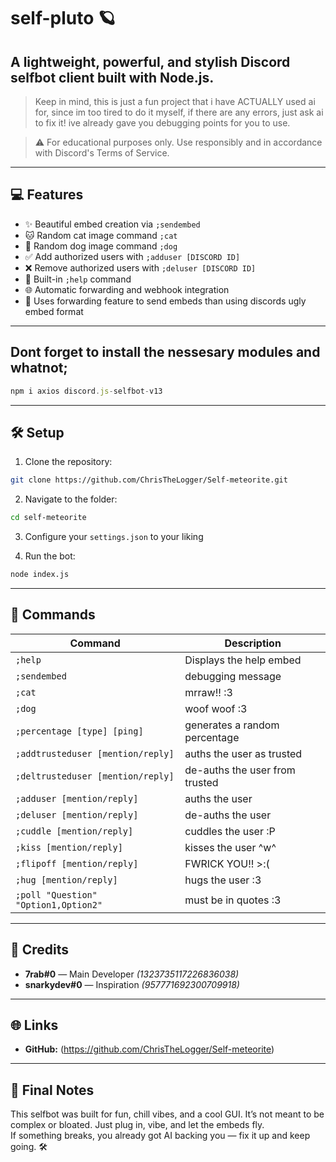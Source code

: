 # self-pluto 🪐

## A lightweight, powerful, and stylish Discord selfbot client built with Node.js.

> Keep in mind, this is just a fun project that i have ACTUALLY used ai for, since im too tired to do it myself, if there are any errors, just ask ai to fix it! ive already gave you debugging points for you to use.

> ⚠️ For educational purposes only. Use responsibly and in accordance with Discord's Terms of Service.

---

## 💻 Features

- ✨ Beautiful embed creation via `;sendembed`
- 🐱 Random cat image command `;cat`
- 🐶 Random dog image command `;dog`
- ✅ Add authorized users with `;adduser [DISCORD ID]`
- ❌ Remove authorized users with `;deluser [DISCORD ID]`
- 📖 Built-in `;help` command
- 🌐 Automatic forwarding and webhook integration
- 💬 Uses forwarding feature to send embeds than using discords ugly embed format

---

## Dont forget to install the nessesary modules and whatnot;
```js
npm i axios discord.js-selfbot-v13
```

---

## 🛠️ Setup

1. Clone the repository:
```bash
git clone https://github.com/ChrisTheLogger/Self-meteorite.git
```

2. Navigate to the folder:
```bash
cd self-meteorite
```

3. Configure your `settings.json` to your liking

4. Run the bot:
```bash
node index.js
```

---

## 💌 Commands

| Command                     | Description                                            |
|----------------------------|--------------------------------------------------------|
| `;help`                    | Displays the help embed                                |
| `;sendembed`               | debugging message                 |
| `;cat`                     | mrraw!! :3                           |
| `;dog`                     | woof woof :3                           |
| `;percentage [type] [ping]`| generates a random percentage      |
| `;addtrusteduser [mention/reply]` | auths the user as trusted             |
| `;deltrusteduser [mention/reply]` | de-auths the user from trusted             |
| `;adduser [mention/reply]` | auths the user             |
| `;deluser [mention/reply]` | de-auths the user             |
| `;cuddle [mention/reply]`  | cuddles the user :P              |
| `;kiss [mention/reply]`    | kisses the user ^w^                |
| `;flipoff [mention/reply]` | FWRICK YOU!! >:(            |
| `;hug [mention/reply]`     | hugs the user :3                |
| `;poll "Question" "Option1,Option2"`     | must be in quotes :3                |

---

## 👑 Credits

- **7rab#0** — Main Developer *(1323735117226836038)*  
- **snarkydev#0** — Inspiration *(957771692300709918)*  
---

## 🌐 Links

- **GitHub:** (https://github.com/ChrisTheLogger/Self-meteorite)

---

## 🧠 Final Notes

This selfbot was built for fun, chill vibes, and a cool GUI. It’s not meant to be complex or bloated. Just plug in, vibe, and let the embeds fly.  
If something breaks, you already got AI backing you — fix it up and keep going. 🛠️
